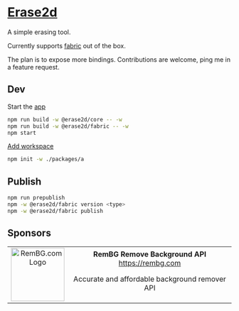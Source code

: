 # [Erase2d](https://shaman123.github.io/erase2d/)

A simple erasing tool.

Currently supports [fabric](./packages/fabric/README.md) out of the box.

The plan is to expose more bindings.
Contributions are welcome, ping me in a feature request.

## Dev

Start the [app](./packages/app/README.md)

```bash
npm run build -w @erase2d/core -- -w
npm run build -w @erase2d/fabric -- -w
npm start
```

[Add workspace](https://docs.npmjs.com/cli/v10/using-npm/workspaces)

```bash
npm init -w ./packages/a
```

## Publish

```bash
npm run prepublish
npm -w @erase2d/fabric version <type>
npm -w @erase2d/fabric publish
```

## Sponsors

<table>
  <tr>
    <td align="center" vertical-align="center">
      <a href="https://rembg.com/?utm_source=erase2d&utm_medium=github_readme&utm_campaign=sponsorship" >
        <img width="120px" height="120px" alt="RemBG.com Logo" src="https://github.com/user-attachments/assets/25433a27-5758-4c02-8375-649acde37556" />
      </a>
    </td>
    <td align="center" vertical-align="center">
      <b>RemBG Remove Background API</b>
      <br />
      <a href="https://rembg.com/?utm_source=erase2d&utm_medium=github_readme&utm_campaign=sponsorship">https://rembg.com</a>
      <br />
      <p width="200px">
      Accurate and affordable background remover API
        <br/>
      </p>
    </td>
  </tr>
</table>
